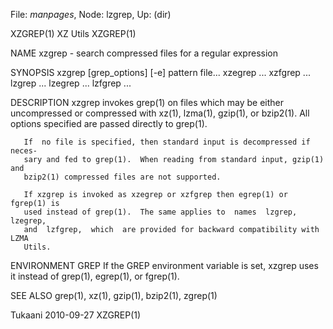 File: *manpages*,  Node: lzgrep,  Up: (dir)

XZGREP(1)                          XZ Utils                          XZGREP(1)



NAME
       xzgrep - search compressed files for a regular expression

SYNOPSIS
       xzgrep [grep_options] [-e] pattern file...
       xzegrep ...
       xzfgrep ...
       lzgrep ...
       lzegrep ...
       lzfgrep ...

DESCRIPTION
       xzgrep  invokes  grep(1)  on  files which may be either uncompressed or
       compressed with xz(1), lzma(1),  gzip(1),  or  bzip2(1).   All  options
       specified are passed directly to grep(1).

       If  no file is specified, then standard input is decompressed if neces-
       sary and fed to grep(1).  When reading from standard input, gzip(1) and
       bzip2(1) compressed files are not supported.

       If xzgrep is invoked as xzegrep or xzfgrep then egrep(1) or fgrep(1) is
       used instead of grep(1).  The same applies to  names  lzgrep,  lzegrep,
       and  lzfgrep,  which  are provided for backward compatibility with LZMA
       Utils.

ENVIRONMENT
       GREP   If the GREP environment variable is set, xzgrep uses it  instead
              of grep(1), egrep(1), or fgrep(1).

SEE ALSO
       grep(1), xz(1), gzip(1), bzip2(1), zgrep(1)



Tukaani                           2010-09-27                         XZGREP(1)

